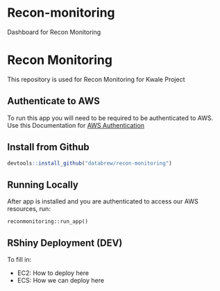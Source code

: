 # Recon-monitoring

Dashboard for Recon Monitoring

# Recon Monitoring
This repository is used for Recon Monitoring for Kwale Project

## Authenticate to AWS
To run this app you will need to be required to be authenticated to AWS. Use this Documentation for [AWS Authentication](https://github.com/databrew/ecs-data-workflow/blob/main/docs/authentication.md)

## Install from Github
```r
devtools::install_github("databrew/recon-monitoring")
```

## Running Locally
After app is installed and you are authenticated to access our AWS resources, run:
```
reconmonitoring::run_app()
```
## RShiny Deployment (DEV)
To fill in: 
- EC2: How to deploy here
- ECS: How we can deploy here




